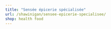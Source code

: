 ```yaml
---
title: "Sensée épicerie spécialisée"
url: /shawinigan/sensee-epicerie-specialisee/
shop: health food
---
```

